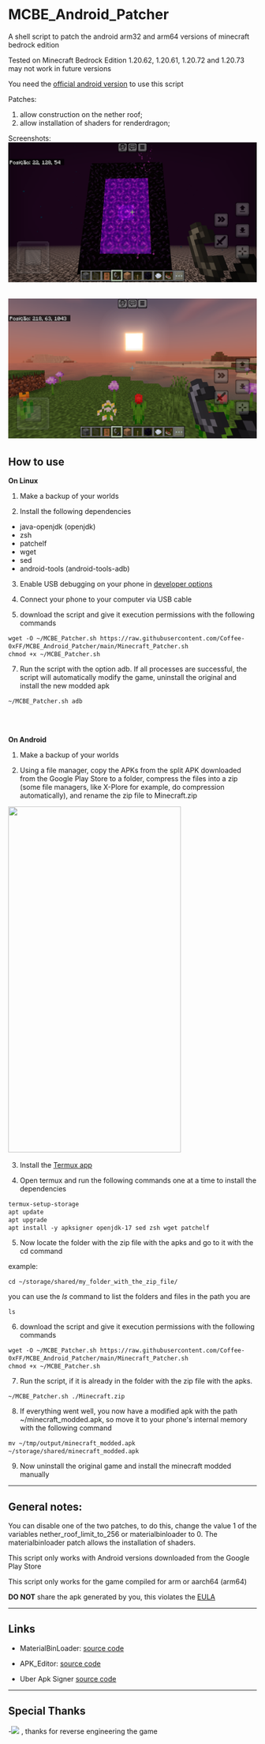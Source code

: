 # MCBE_Android_Patcher
A shell script to patch the android arm32 and arm64 versions of minecraft bedrock edition


Tested on Minecraft Bedrock Edition 1.20.62, 1.20.61, 1.20.72 and 1.20.73 may not work in future versions


You need the [official android version](https://play.google.com/store/apps/details?id=com.mojang.minecraftpe) to use this script


Patches:
1) allow construction on the nether roof;
2) allow installation of shaders for renderdragon;

Screenshots:
![nether_roof](./images/Screenshot_20240324-124336_Minecraft.png)

![shaders](./images/Screenshot_20240324-124203_Minecraft.png)
------

## How to use

**On Linux**

1) Make a backup of your worlds
   
2) Install the following dependencies
  - java-openjdk (openjdk)
  - zsh
  - patchelf
  - wget 
  - sed
  - android-tools (android-tools-adb)

3) Enable USB debugging on your phone in [developer options](https://developer.android.com/studio/debug/dev-options)

4) Connect your phone to your computer via USB cable
   
6) download the script and give it execution permissions with the following commands
```
wget -O ~/MCBE_Patcher.sh https://raw.githubusercontent.com/Coffee-0xFF/MCBE_Android_Patcher/main/Minecraft_Patcher.sh
chmod +x ~/MCBE_Patcher.sh
```
7) Run the script with the option adb. If all processes are successful, the script will automatically modify the game, uninstall the original and install the new modded apk
```
~/MCBE_Patcher.sh adb
```

<br><br>

**On Android**
1) Make a backup of your worlds
   
2) Using a file manager, copy the APKs from the split APK downloaded from the Google Play Store to a folder, compress the files into a zip (some file managers, like X-Plore for example, do compression automatically), and rename the zip file to Minecraft.zip
   
<img src="./images/screen.gif" width="350px" height="700px" />

3) Install the [Termux app](https://f-droid.org/pt_BR/packages/com.termux)
   
4) Open termux and run the following commands one at a time to install the dependencies
```
termux-setup-storage
apt update
apt upgrade
apt install -y apksigner openjdk-17 sed zsh wget patchelf
```
5) Now locate the folder with the zip file with the apks and go to it with the cd command

example:
```
cd ~/storage/shared/my_folder_with_the_zip_file/
```
you can use the *ls* command to list the folders and files in the path you are
```
ls
``` 

6) download the script and give it execution permissions with the following commands
```
wget -O ~/MCBE_Patcher.sh https://raw.githubusercontent.com/Coffee-0xFF/MCBE_Android_Patcher/main/Minecraft_Patcher.sh
chmod +x ~/MCBE_Patcher.sh
```

7) Run the script, if it is already in the folder with the zip file with the apks.
```
~/MCBE_Patcher.sh ./Minecraft.zip
```

8) If everything went well, you now have a modified apk with the path ~/minecraft_modded.apk, so move it to your phone's internal memory with the following command
```
mv ~/tmp/output/minecraft_modded.apk ~/storage/shared/minecraft_modded.apk
```

9) Now uninstall the original game and install the minecraft modded  manually

-------

## General notes:
You can disable one of the two patches, to do this, change the value 1 of the variables nether_roof_limit_to_256 or materialbinloader to 0. The materialbinloader patch allows the installation of shaders.

This script only works with Android versions downloaded from the Google Play Store

This script only works for the game compiled for arm or aarch64 (arm64)

**DO NOT** share the apk generated by you, this violates the [EULA](https://www.minecraft.net/en-us/eula)

------

## Links

- MaterialBinLoader: [source code](https://github.com/ddf8196/MaterialBinLoader)

- APK_Editor: [source code](https://github.com/REAndroid/APKEditor)
  
- Uber Apk Signer [source code ](https://github.com/patrickfav/uber-apk-signer)

----

## Special Thanks

-[![](https://dcbadge.vercel.app/api/server/sWb4YmX)](https://discord.gg/sWb4YmX) , thanks for reverse engineering the game
